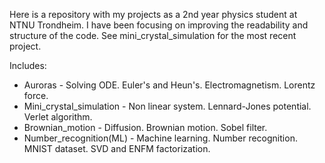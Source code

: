 Here is a repository with my projects as a 2nd year physics student at NTNU Trondheim.
I have been focusing on improving the readability and structure of the code. 
See mini_crystal_simulation for the most recent project.

Includes:

  - Auroras - Solving ODE. Euler's and Heun's. Electromagnetism. Lorentz force.
  - Mini_crystal_simulation - Non linear system. Lennard-Jones potential. Verlet algorithm.
  - Brownian_motion - Diffusion. Brownian motion. Sobel filter.
  - Number_recognition(ML) - Machine learning. Number recognition. MNIST dataset. SVD and ENFM factorization.
